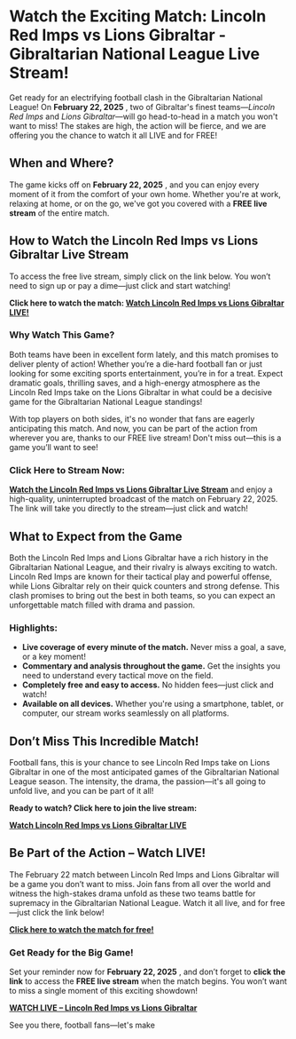 # Watch the Exciting Match: Lincoln Red Imps vs Lions Gibraltar - Gibraltarian National League Live Stream!

Get ready for an electrifying football clash in the Gibraltarian National League! On **February 22, 2025** , two of Gibraltar's finest teams—_Lincoln Red Imps_ and _Lions Gibraltar_—will go head-to-head in a match you won't want to miss! The stakes are high, the action will be fierce, and we are offering you the chance to watch it all LIVE and for FREE!

## When and Where?

The game kicks off on **February 22, 2025** , and you can enjoy every moment of it from the comfort of your own home. Whether you're at work, relaxing at home, or on the go, we've got you covered with a **FREE live stream** of the entire match.

## How to Watch the Lincoln Red Imps vs Lions Gibraltar Live Stream

To access the free live stream, simply click on the link below. You won’t need to sign up or pay a dime—just click and start watching!

**Click here to watch the match: [Watch Lincoln Red Imps vs Lions Gibraltar LIVE!](https://tinyurl.com/livestreamfreeo?st=Lincoln+Red+Imps+vs+Lions+Gibraltar&si=gh)**

### Why Watch This Game?

Both teams have been in excellent form lately, and this match promises to deliver plenty of action! Whether you’re a die-hard football fan or just looking for some exciting sports entertainment, you’re in for a treat. Expect dramatic goals, thrilling saves, and a high-energy atmosphere as the Lincoln Red Imps take on the Lions Gibraltar in what could be a decisive game for the Gibraltarian National League standings!

With top players on both sides, it's no wonder that fans are eagerly anticipating this match. And now, you can be part of the action from wherever you are, thanks to our FREE live stream! Don't miss out—this is a game you’ll want to see!

### Click Here to Stream Now:

**[Watch the Lincoln Red Imps vs Lions Gibraltar Live Stream](https://tinyurl.com/livestreamfreeo?st=Lincoln+Red+Imps+vs+Lions+Gibraltar&si=gh)** and enjoy a high-quality, uninterrupted broadcast of the match on February 22, 2025. The link will take you directly to the stream—just click and watch!

## What to Expect from the Game

Both the Lincoln Red Imps and Lions Gibraltar have a rich history in the Gibraltarian National League, and their rivalry is always exciting to watch. Lincoln Red Imps are known for their tactical play and powerful offense, while Lions Gibraltar rely on their quick counters and strong defense. This clash promises to bring out the best in both teams, so you can expect an unforgettable match filled with drama and passion.

### Highlights:

- **Live coverage of every minute of the match.** Never miss a goal, a save, or a key moment!
- **Commentary and analysis throughout the game.** Get the insights you need to understand every tactical move on the field.
- **Completely free and easy to access.** No hidden fees—just click and watch!
- **Available on all devices.** Whether you're using a smartphone, tablet, or computer, our stream works seamlessly on all platforms.

## Don’t Miss This Incredible Match!

Football fans, this is your chance to see Lincoln Red Imps take on Lions Gibraltar in one of the most anticipated games of the Gibraltarian National League season. The intensity, the drama, the passion—it's all going to unfold live, and you can be part of it all!

**Ready to watch? Click here to join the live stream:**

[**Watch Lincoln Red Imps vs Lions Gibraltar LIVE**](https://tinyurl.com/livestreamfreeo?st=Lincoln+Red+Imps+vs+Lions+Gibraltar&si=gh)

## Be Part of the Action – Watch LIVE!

The February 22 match between Lincoln Red Imps and Lions Gibraltar will be a game you don’t want to miss. Join fans from all over the world and witness the high-stakes drama unfold as these two teams battle for supremacy in the Gibraltarian National League. Watch it all live, and for free—just click the link below!

**[Click here to watch the match for free!](https://tinyurl.com/livestreamfreeo?st=Lincoln+Red+Imps+vs+Lions+Gibraltar&si=gh)**

### Get Ready for the Big Game!

Set your reminder now for **February 22, 2025** , and don’t forget to **click the link** to access the **FREE live stream** when the match begins. You won’t want to miss a single moment of this exciting showdown!

[**WATCH LIVE – Lincoln Red Imps vs Lions Gibraltar**](https://tinyurl.com/livestreamfreeo?st=Lincoln+Red+Imps+vs+Lions+Gibraltar&si=gh)

See you there, football fans—let's make

